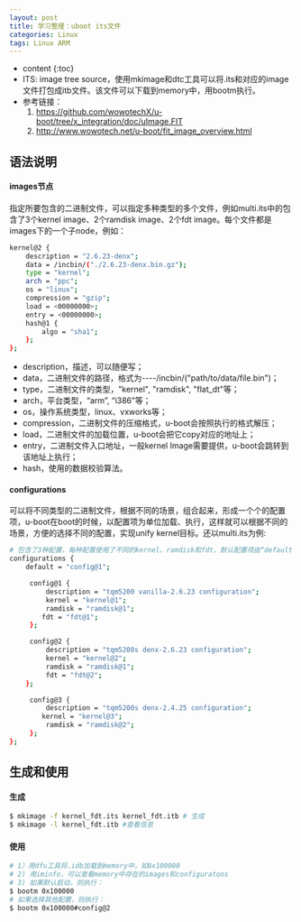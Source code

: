 ```yaml
---
layout: post
title: 学习整理：uboot its文件
categories: Linux
tags: Linux ARM
---
```


* content
{:toc}
* ITS: image tree source，使用mkimage和dtc工具可以将.its和对应的image文件打包成itb文件。该文件可以下载到memory中，用bootm执行。
* 参考链接：
  1. <https://github.com/wowotechX/u-boot/tree/x_integration/doc/uImage.FIT>
  2. <http://www.wowotech.net/u-boot/fit_image_overview.html>

<!--more-->

## 语法说明

#### images节点

指定所要包含的二进制文件，可以指定多种类型的多个文件，例如multi.its中的包含了3个kernel image、2个ramdisk image、2个fdt image。每个文件都是images下的一个子node，例如： 

```bash
kernel@2 { 
    description = "2.6.23-denx"; 
    data = /incbin/("./2.6.23-denx.bin.gz"); 
    type = "kernel"; 
    arch = "ppc"; 
    os = "linux"; 
    compression = "gzip"; 
    load = <00000000>; 
    entry = <00000000>; 
    hash@1 { 
        algo = "sha1"; 
    }; 
};
```

* description，描述，可以随便写；
* data，二进制文件的路径，格式为----/incbin/("path/to/data/file.bin")；
* type，二进制文件的类型，"kernel", "ramdisk", "flat_dt"等；
* arch，平台类型，“arm”, “i386”等；
* os，操作系统类型，linux、vxworks等；
* compression，二进制文件的压缩格式，u-boot会按照执行的格式解压；
* load，二进制文件的加载位置，u-boot会把它copy对应的地址上；
* entry，二进制文件入口地址，一般kernel Image需要提供，u-boot会跳转到该地址上执行；
* hash，使用的数据校验算法。

#### configurations

可以将不同类型的二进制文件，根据不同的场景，组合起来，形成一个个的配置项，u-boot在boot的时候，以配置项为单位加载、执行，这样就可以根据不同的场景，方便的选择不同的配置，实现unify kernel目标。还以multi.its为例:

```bash
# 包含了3种配置，每种配置使用了不同的kernel、ramdisk和fdt，默认配置项由“default”指定，当然也可以在运行时指定。
configurations { 
    default = "config@1"; 

     config@1 { 
         description = "tqm5200 vanilla-2.6.23 configuration"; 
         kernel = "kernel@1"; 
         ramdisk = "ramdisk@1"; 
        fdt = "fdt@1"; 
     }; 

     config@2 { 
         description = "tqm5200s denx-2.6.23 configuration"; 
         kernel = "kernel@2"; 
         ramdisk = "ramdisk@1"; 
         fdt = "fdt@2"; 
    }; 

     config@3 { 
         description = "tqm5200s denx-2.4.25 configuration"; 
        kernel = "kernel@3"; 
         ramdisk = "ramdisk@2"; 
     }; 
};
```

## 生成和使用

#### 生成

```bash
$ mkimage -f kernel_fdt.its kernel_fdt.itb # 生成
$ mkimage -l kernel_fdt.itb #查看信息
```

#### 使用

```bash
# 1）用dfu工具将.idb加载到memory中，如0x100000
# 2) 用iminfo，可以查看memory中存在的images和configuratons
# 3) 如果默认启动，则执行：
$ bootm 0x100000
# 如果选择其他配置，则执行：
$ bootm 0x100000#config@2
```

